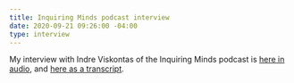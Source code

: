 ```yaml
---
title: Inquiring Minds podcast interview
date: 2020-09-21 09:26:00 -04:00
type: interview
---
```


My interview with Indre Viskontas of the Inquiring Minds podcast is [here in audio](https://omny.fm/shows/inquiring-minds/the-ways-in-which-our-bodies-don-t-match-how-the-w), and [here as a transcript](https://docs.google.com/document/d/1ykEv8JJNtZbNDI9Aa6pF4uXG89dW5jyfLOAorHPWJUo/edit).
